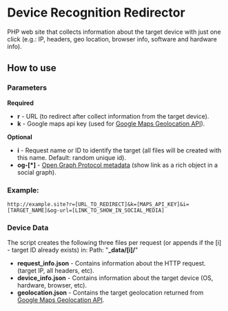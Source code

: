 # Device Recognition Redirector
PHP web site that collects information about the target device with just one click (e.g.: IP, headers, geo location, browser info, software and hardware info).
## How to use
### Parameters
**Required**

* **r** - URL (to redirect after collect information from the target device).
* **k** - Google maps api key (used for [Google Maps Geolocation API](https://developers.google.com/maps/documentation/geolocation/intro)).

**Optional**

* **i** - Request name or ID to identify the target (all files will be created with this name. Default: random unique id).
* **og-[*]** - [Open Graph Protocol metadata](http://ogp.me) (show link as a rich object in a social graph).

### Example:
```
http://example.site?r=[URL_TO_REDIRECT]&k=[MAPS_API_KEY]&i=[TARGET_NAME]&og-url=[LINK_TO_SHOW_IN_SOCIAL_MEDIA]
```

### Device Data
The script creates the following three files per request (or appends if the [i] - target ID already exists) in:
Path: "**_data/[i]/**"

* **request_info.json** - Contains information about the HTTP request. (target IP, all headers, etc).
* **device_info.json** - Contains information about the target device (OS, hardware, browser, etc).
* **geolocation.json** - Contains the target geolocation returned from [Google Maps Geolocation API](https://developers.google.com/maps/documentation/geolocation/intro).
